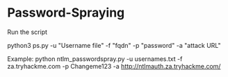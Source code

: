 # Password-Spraying

Run the script

python3 ps.py -u "Username file" -f "fqdn" -p "password" -a "attack URL"

Example: python ntlm_passwordspray.py -u usernames.txt -f za.tryhackme.com -p Changeme123 -a http://ntlmauth.za.tryhackme.com/
